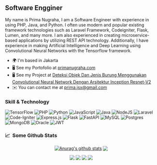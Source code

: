 
Software Engginer
-----------------

My name is Prima Nugraha, I am a Software Engineer with experience in using PHP, Java, and Python. I often use modern and popular existing framework technologies such as Laravel Framework, Codeigniter, Flask, Lumen, and many more. I am also experienced in creating microservice-based applications by utilizing REST API technology. Additionally, I have experience in making Artificial Intelligence and Deep Learning using Convolutional Neural Networks with the Tensorflow framework.

* 🌍  I'm based in Jakarta
* 🖥️  See my Portofolio at [primanugraha.com](https://primanugraha.com/)
* 🖥️  See my Project at [Deteksi Objek Dan Jenis Burung Menggunakan Convolutional Neural Network Dengan Arsitektur Inception Resnet-V2](http://https://prima-openapi.herokuapp.com/)
* ✉️  You can contact me at [prima.jsx@gmail.com](mailto:prima.jsx@gmail.com)

### Skill & Technology
![TensorFlow](https://img.shields.io/badge/TensorFlow-%23FF6F00.svg?style=for-the-badge&logo=TensorFlow&logoColor=white)
![PHP](https://img.shields.io/badge/php-%23777BB4.svg?style=for-the-badge&logo=php&logoColor=white)
![Python](https://img.shields.io/badge/python-3670A0?style=for-the-badge&logo=python&logoColor=ffdd54)
![JavaScript](https://img.shields.io/badge/javascript-%23323330.svg?style=for-the-badge&logo=javascript&logoColor=%23F7DF1E)
![Java](https://img.shields.io/badge/java-%23ED8B00.svg?style=for-the-badge&logo=openjdk&logoColor=white)
![NodeJS](https://img.shields.io/badge/node.js-6DA55F?style=for-the-badge&logo=node.js&logoColor=white)
![Laravel](https://img.shields.io/badge/laravel-%23FF2D20.svg?style=for-the-badge&logo=laravel&logoColor=white)
![Code-Igniter](https://img.shields.io/badge/CodeIgniter-%23EF4223.svg?style=for-the-badge&logo=codeIgniter&logoColor=white)
![Express.js](https://img.shields.io/badge/express.js-%23404d59.svg?style=for-the-badge&logo=express&logoColor=%2361DAFB)
![Flask](https://img.shields.io/badge/flask-%23000.svg?style=for-the-badge&logo=flask&logoColor=white)
![FastAPI](https://img.shields.io/badge/FastAPI-005571?style=for-the-badge&logo=fastapi)
![MySQL](https://img.shields.io/badge/mysql-%2300f.svg?style=for-the-badge&logo=mysql&logoColor=white)
![Postgres](https://img.shields.io/badge/postgres-%23316192.svg?style=for-the-badge&logo=postgresql&logoColor=white)
![MongoDB](https://img.shields.io/badge/MongoDB-%234ea94b.svg?style=for-the-badge&logo=mongodb&logoColor=white)
![Oracle](https://img.shields.io/badge/Oracle-F80000?style=for-the-badge&logo=oracle&logoColor=white)
![JWT](https://img.shields.io/badge/JWT-black?style=for-the-badge&logo=JSON%20web%20tokens)

### 📈 &nbsp;Some Github Stats
<p align="center">
  <a href="https://github.com/dotprima"><img align="center" src="https://github-readme-stats.vercel.app/api?username=dotprima&show_icons=true&include_all_commits=true&theme=buefy&hide_border=true" alt="Anurag's github stats" /></a>
  <a href="https://github.com/anuraghazra/dotprima"><img align="center" src="https://github-readme-stats.vercel.app/api/top-langs/?username=dotprima&layout=compact&theme=buefy&hide_border=true" /></a>
</p>
<p align="center">
    <a href="https://www.linkedin.com/in/dotprima/"><img src="https://img.shields.io/badge/linkedin-%230077B5?&style=for-the-badge&logo=linkedin&logoColor=white"/></a>
    <a href="https://twitter.com/primadot/"><img src="https://img.shields.io/badge/twitter-1DA1F2?&style=for-the-badge&logo=twitter&logoColor=white"/></a>
    <a href="https://www.instagram.com/prima.jr/"><img src="https://img.shields.io/badge/instagram-E4405F?&style=for-the-badge&logo=instagram&logoColor=white"/></a>
    <a href="mailto:prima.jsx@gmail.com"><img src="https://img.shields.io/badge/Gmail-D14836?&style=for-the-badge&logo=gmail&logoColor=white"/></a>
</p>
